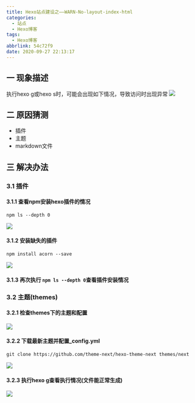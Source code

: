 ```yaml
---
title: Hexo站点建设之——WARN-No-layout-index-html
categories:
  - 站点
  - Hexo博客
tags:
  - Hexo博客
abbrlink: 54c72f9
date: 2020-09-27 22:13:17
---
```

## 一 现象描述

执行hexo g或hexo s时，可能会出现如下情况，导致访问时出现异常
![][1]
<!--more-->

## 二 原因猜测

* 插件
* 主题
* markdown文件

## 三 解决办法

### 3.1 插件

#### 3.1.1 查看npm安装hexo插件的情况

```
npm ls --depth 0
```
![][2]

#### 3.1.2 安装缺失的插件
```
npm install acorn --save
```

![][3]
#### 3.1.3 再次执行 `npm ls --depth 0`查看插件安装情况
### 3.2 主题(themes)

#### 3.2.1 检查themes下的主题和配置
![][4]

#### 3.2.2 下载最新主题并配置_config.yml

```
git clone https://github.com/theme-next/hexo-theme-next themes/next
```
![][5]

#### 3.2.3 执行hexo g查看执行情况(文件能正常生成)
![][6]


[1]:https://jsd.onmicrosoft.cn/gh/PGzxc/CDN/blog-image/hexo-error-no-layout-view.png
[2]:https://jsd.onmicrosoft.cn/gh/PGzxc/CDN/blog-image/hexo-error-npm-depth.png
[3]:https://jsd.onmicrosoft.cn/gh/PGzxc/CDN/blog-image/hexo-error-install-save.png
[4]:https://jsd.onmicrosoft.cn/gh/PGzxc/CDN/blog-image/hexo-error-themes-view.png
[5]:https://jsd.onmicrosoft.cn/gh/PGzxc/CDN/blog-image/hexo-error-themes-clone-local.png
[6]:https://jsd.onmicrosoft.cn/gh/PGzxc/CDN/blog-image/hexo-error-gene-file.png